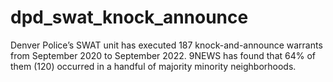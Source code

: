 # dpd_swat_knock_announce
Denver Police’s SWAT unit has executed 187 knock-and-announce warrants from September 2020 to September 2022. 9NEWS has found that 64% of them (120) occurred in a handful of majority minority neighborhoods.
